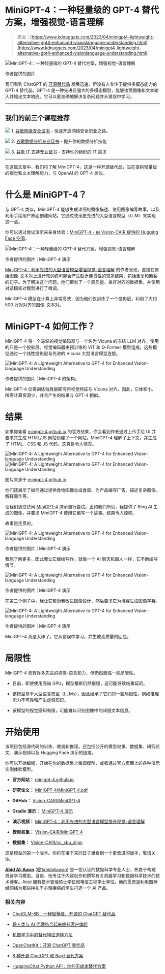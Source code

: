 # MiniGPT-4：一种轻量级的 GPT-4 替代方案，增强视觉-语言理解

> 原文：[https://www.kdnuggets.com/2023/04/minigpt4-lightweight-alternative-gpt4-enhanced-visionlanguage-understanding.html](https://www.kdnuggets.com/2023/04/minigpt4-lightweight-alternative-gpt4-enhanced-visionlanguage-understanding.html)

![MiniGPT-4：一种轻量级的 GPT-4 替代方案，增强视觉-语言理解](../Images/a8065b229bd81d10ac5915b9cbd4dd3a.png)

作者提供的图片

我们看到 ChatGPT 的 [开源替代品](/2023/04/8-opensource-alternative-chatgpt-bard.html) 发展迅速，但没有人专注于提供多模态能力的 GPT-4 替代品。GPT-4 是一种先进且强大的多模态模型，能够接受图像和文本输入并输出文本响应。它可以更准确地解决复杂问题并从错误中学习。

* * *

## 我们的前三个课程推荐

![](../Images/0244c01ba9267c002ef39d4907e0b8fb.png) 1\. [谷歌网络安全证书](https://www.kdnuggets.com/google-cybersecurity) - 快速开启网络安全职业之路。

![](../Images/e225c49c3c91745821c8c0368bf04711.png) 2\. [谷歌数据分析专业证书](https://www.kdnuggets.com/google-data-analytics) - 提升你的数据分析技能

![](../Images/0244c01ba9267c002ef39d4907e0b8fb.png) 3\. [谷歌 IT 支持专业证书](https://www.kdnuggets.com/google-itsupport) - 支持你的组织的 IT 需求

* * *

在这篇文章中，我们将了解 MiniGPT-4，这是一种开源替代品，旨在提供轻量级的视觉和文本理解能力，与 OpenAI 的 GPT-4 类似。

# 什么是 MiniGPT-4？

与 GPT-4 类似，MiniGPT-4 能够生成详细的图像描述、使用图像编写故事，以及利用手绘用户界面创建网站。它通过使用更先进的大型语言模型（LLM）来实现这一点。

你可以通过尝试演示来亲身体验：[MiniGPT-4 - 由 Vision-CAIR 提供的 Hugging Face 空间](https://huggingface.co/spaces/Vision-CAIR/minigpt4)。

![MiniGPT-4：一种轻量级的 GPT-4 替代方案，增强视觉-语言理解](../Images/e8ba20ea87bdaa0b5c63e9e15eb48ec3.png)

作者提供的图片 | MiniGPT-4 演示

[MiniGPT-4：利用先进的大型语言模型增强视觉-语言理解](https://github.com/Vision-CAIR/MiniGPT-4/blob/main/MiniGPT_4.pdf) 的作者发现，直接在原始图像-文本对上进行预训练可能会产生缺乏连贯性的较差结果，包括重复和断裂的句子。为了解决这个问题，他们策划了一个高质量、良好对齐的数据集，并使用对话模板对模型进行了微调。

MiniGPT-4 模型在计算上非常高效，因为他们仅训练了一个投影层，利用了大约 500 万对对齐的图像-文本对。

# MiniGPT-4 如何工作？

MiniGPT-4 将一个冻结的视觉编码器与一个名为 Vicuna 的冻结 LLM 对齐，使用的只是一个投影层。视觉编码器由预训练的 ViT 和 Q-Former 模型组成，这些模型通过一个线性投影层与先进的 Vicuna 大型语言模型连接。

![MiniGPT-4: A Lightweight Alternative to GPT-4 for Enhanced Vision-language Understanding](../Images/3ffbd6cd020c6ce173649aeaadc957c4.png)

作者提供的图片 | MiniGPT-4 的架构。

MiniGPT-4 仅需训练线性层即可将视觉特征与 Vicuna 对齐。因此，它体积小、所需计算资源少，并且产生的结果与 GPT-4 相似。

# 结果

如果你查看 [minigpt-4.github.io](https://minigpt-4.github.io/##Results:~:text=of%20MiniGPT%2D4.-,Results,-Acknowledgement) 的官方结果，你会看到作者通过上传手绘 UI 并要求其生成 HTML/JS 网站创建了一个网站。MiniGPT-4 理解了上下文，并生成了 HTML、CSS 和 JS 代码。这真是令人惊叹。

![MiniGPT-4: A Lightweight Alternative to GPT-4 for Enhanced Vision-language Understanding](../Images/b9659591239a34c0a4fd206ffaf4b638.png)![MiniGPT-4: A Lightweight Alternative to GPT-4 for Enhanced Vision-language Understanding](../Images/66fe0efa5e05d4ffef73526e5b0bde17.png)

图片来源于 [minigpt-4.github.io](https://minigpt-4.github.io/##Results:~:text=of%20MiniGPT%2D4.-,Results,-Acknowledgement)

他们还展示了如何通过提供食物图像生成食谱、为产品编写广告、描述复杂图像、解释画作等。

让我们通过访问 [MiniGPT-4](https://huggingface.co/spaces/Vision-CAIR/minigpt4) 演示自行尝试。正如我们所见，我提供了 Bing AI 生成的图像，并要求 MiniGPT-4 使用它编写一个故事。结果令人惊叹。

故事是连贯的。

![MiniGPT-4: A Lightweight Alternative to GPT-4 for Enhanced Vision-language Understanding](../Images/4100135b4ad29364b00cfea1c211ff08.png)

作者提供的图片 | MiniGPT-4 演示

我想了解更多，因此我让它继续写作，就像一个 AI 聊天机器人一样，它不断编写情节。

![MiniGPT-4: A Lightweight Alternative to GPT-4 for Enhanced Vision-language Understanding](../Images/19adcb1a7ff0d2012b34a246a782cabd.png)

作者提供的图片 | MiniGPT-4 演示

在第二个例子中，我让它帮助我改进图像设计，然后要求它为博客生成图像字幕。

![MiniGPT-4: A Lightweight Alternative to GPT-4 for Enhanced Vision-language Understanding](../Images/9878fc323da686c9292cde6507b7bc2b.png)

作者提供的图片 | MiniGPT-4 演示

MiniGPT-4 真是太棒了。它从错误中学习，并生成高质量的回应。

# 局限性

MiniGPT-4 具有许多先进的视觉-语言能力，但仍然面临一些局限性。

+   目前，即使使用高端 GPU，模型推断仍然很慢，这可能导致结果延迟。

+   该模型基于大型语言模型（LLMs），因此继承了它们的一些局限性，例如推理能力不可靠和产生虚假知识。

+   该模型的视觉感知有限，可能难以识别图像中的详细文本信息。

# 开始使用

该项目包括源代码的训练、微调和推理。还包括公开的模型权重、数据集、研究论文、演示视频以及 Hugging Face 演示的链接。

你可以开始编程，开始在你的数据集上微调模型，或者通过官方页面上的各种演示实例体验模型。

+   **官方网站：** [minigpt-4.github.io](https://minigpt-4.github.io)

+   **研究论文：** [MiniGPT-4/MiniGPT_4.pdf](https://github.com/Vision-CAIR/MiniGPT-4/blob/main/MiniGPT_4.pdf)

+   **GitHub：** [Vision-CAIR/MiniGPT-4](https://github.com/Vision-CAIR/MiniGPT-4)

+   **Gradio 演示：** [MiniGPT-4 演示](https://48da7e23bcadec7551.gradio.live/)

+   **演示视频：** [MiniGPT-4：利用先进的大型语言模型提升视觉-语言理解](https://www.youtube.com/watch?v=__tftoxpBAw)

+   **模型权重：** [Vision-CAIR/MiniGPT-4](https://huggingface.co/Vision-CAIR/MiniGPT-4)

+   **数据集：** [Vision-CAIR/cc_sbu_align](https://huggingface.co/datasets/Vision-CAIR/cc_sbu_align)

这是模型的第一个版本。你将在接下来的日子里看到一个更改进的版本，敬请关注。

**[Abid Ali Awan](https://www.polywork.com/kingabzpro)** ([@1abidaliawan](https://twitter.com/1abidaliawan)) 是一位认证的数据科学专业人士，热衷于构建机器学习模型。目前，他专注于内容创作和撰写有关机器学习和数据科学技术的技术博客。Abid 拥有技术管理硕士学位和电信工程学士学位。他的愿景是利用图神经网络为那些挣扎于心理疾病的学生打造一个 AI 产品。

### 相关内容

+   [ChatGLM-6B：一种轻量级、开源的 ChatGPT 替代品](https://www.kdnuggets.com/2023/04/chatglm6b-lightweight-opensource-chatgpt-alternative.html)

+   [将人类与 AI 代理结合起来提升客户体验](https://www.kdnuggets.com/2024/06/softweb/bringing-human-and-ai-agents-together-for-enhanced-customer-experience)

+   [机器学习中的替代特征选择方法](https://www.kdnuggets.com/2021/12/alternative-feature-selection-methods-machine-learning.html)

+   [OpenChatKit：开源 ChatGPT 替代品](https://www.kdnuggets.com/2023/03/openchatkit-opensource-chatgpt-alternative.html)

+   [8 种开源 ChatGPT 和 Bard 替代方案](https://www.kdnuggets.com/2023/04/8-opensource-alternative-chatgpt-bard.html)

+   [HuggingChat Python API：你的无成本替代方案](https://www.kdnuggets.com/2023/05/huggingchat-python-api-alternative.html)
